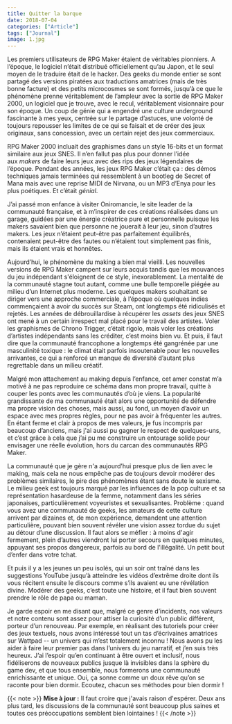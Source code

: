 ```yaml
---
title: Quitter la barque
date: 2018-07-04
categories: ["Article"]
tags: ["Journal"]
image: 1.jpg
---
```


Les premiers utilisateurs de RPG Maker étaient de véritables pionniers. A l’époque, le logiciel n’était distribué officiellement qu’au Japon, et le seul moyen de le traduire était de le hacker. Des geeks du monde entier se sont partagé des versions piratées aux traductions amatrices (mais de très bonne facture) et des petits microcosmes se sont formés, jusqu’à ce que le phénomène prenne véritablement de l’ampleur avec la sortie de RPG Maker 2000, un logiciel que je trouve, avec le recul, véritablement visionnaire pour son époque. Un coup de génie qui a engendré une culture underground fascinante à mes yeux, centrée sur le partage d’astuces, une volonté de toujours repousser les limites de ce qui se faisait et de créer des jeux originaux, sans concession, avec un certain rejet des jeux commerciaux.

RPG Maker 2000 incluait des graphismes dans un style 16-bits et un format similaire aux jeux SNES. Il n’en fallut pas plus pour donner l’idée aux *makers* de faire leurs jeux avec des rips des jeux légendaires de l’époque. Pendant des années, les jeux RPG Maker c’était ça : des démos techniques jamais terminées qui ressemblent à un bootleg de Secret of Mana mais avec une reprise MIDI de Nirvana, ou un MP3 d’Enya pour les plus poétiques. Et c’était *génial*.

J’ai passé mon enfance à visiter Oniromancie, le site leader de la communauté française, et à m’inspirer de ces créations réalisées dans un garage, guidées par une énergie créatrice pure et personnelle puisque les makers savaient bien que personne ne jouerait à leur jeu, sinon d’autres makers. Les jeux n’étaient peut-être pas parfaitement équilibrés, contenaient peut-être des fautes ou n’étaient tout simplement pas finis, mais ils étaient vrais et honnêtes.

Aujourd’hui, le phénomène du making a bien mal vieilli. Les nouvelles versions de RPG Maker campent sur leurs acquis tandis que les mouvances du jeu indépendant s'éloignent de ce style, inexorablement. La mentalité de la communauté stagne tout autant, comme une bulle temporelle piégée au milieu d’un Internet plus moderne. Les quelques makers souhaitant se diriger vers une approche commerciale, à l’époque où quelques indies commençaient à avoir du succès sur Steam, ont longtemps été ridiculisés et rejetés. Les années de débrouillardise à récupérer les *assets* des jeux SNES ont mené à un certain irrespect mal placé pour le travail des artistes. Voler les graphismes de Chrono Trigger, c’était rigolo, mais voler les créations d’artistes indépendants sans les créditer, c’est moins bien vu. Et puis, il faut dire que la communauté francophone a longtemps été gangrénée par une masculinité toxique : le climat était parfois insoutenable pour les nouvelles arrivantes, ce qui a renforcé un manque de diversité d’autant plus regrettable dans un milieu créatif.

Malgré mon attachement au making depuis l’enfance, cet amer constat m’a motivé à ne pas reproduire ce schéma dans mon propre travail, quitte à couper les ponts avec les communautés d’où je viens. La popularité grandissante de ma communauté était alors une opportunité de défendre ma propre vision des choses, mais aussi, au fond, un moyen d’avoir un espace avec mes propres règles, pour ne pas avoir à fréquenter les autres. En étant ferme et clair à propos de mes valeurs, je fus incompris par beaucoup d’anciens, mais j'ai aussi pu gagner le respect de quelques-uns, et c’est grâce à cela que j’ai pu me construire un entourage solide pour envisager une réelle évolution, hors du carcan des communautés RPG Maker.

La communauté que je gère n'a aujourd’hui presque plus de lien avec le making, mais cela ne nous empêche pas de toujours devoir modérer des problèmes similaires, le pire des phénomènes étant sans doute le sexisme. Le milieu geek est toujours marqué par les influences de la pop culture et sa représentation hasardeuse de la femme, notamment dans les séries japonaises, particulièrement voyeuristes et sexualisantes. Problème : quand vous avez une communauté de geeks, les amateurs de cette culture arrivent par dizaines et, de mon expérience, demandent une attention particulière, pouvant bien souvent révéler une vision assez tordue du sujet au détour d’une discussion. Il faut alors se méfier : à moins d'agir fermement, plein d’autres viendront lui porter secours en quelques minutes, appuyant ses propos dangereux, parfois au bord de l’illégalité. Un petit bout d’enfer dans votre tchat.

Et puis il y a les jeunes un peu isolés, qui un soir ont traîné dans les suggestions YouTube jusqu’à atteindre les vidéos d’extrême droite dont ils vous récitent ensuite le discours comme s’ils avaient eu une révélation divine. Modérer des geeks, c’est toute une histoire, et il faut bien souvent prendre le rôle de papa ou maman.

Je garde espoir en me disant que, malgré ce genre d’incidents, nos valeurs et notre contenu sont assez pour attiser la curiosité d’un public différent, porteur d’un renouveau. Par exemple, en réalisant des tutoriels pour créer des jeux textuels, nous avons intéressé tout un tas d’écrivaines amatrices sur Wattpad -- un univers qui m’est totalement inconnu ! Nous avons pu les aider à faire leur premier pas dans l’univers du jeu narratif, et j’en suis très heureux. J’ai l’espoir qu’en continuant à être ouvert et inclusif, nous fidéliserons de nouveaux publics jusque là invisibles dans la sphère du game dev, et que tous ensemble, nous formerons une communauté enrichissante et unique. Oui, ça sonne comme un doux rêve qu’on se raconte pour bien dormir. Ecoutez, chacun ses méthodes pour bien dormir !

{{< note >}}
**Mise à jour :** Il faut croire que j'avais raison d'espérer. Deux ans plus tard, les discussions de la communauté sont beaucoup plus saines et toutes ces préoccupations semblent bien lointaines !
{{< /note >}}
